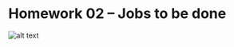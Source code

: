 # Homework 02 – Jobs to be done

![alt text](https://github.com/kittipanpip/BADS7105/blob/main/Homework%2002%20–%20Jobs%20to%20be%20done/Jobs%20to%20be%20done.png)
